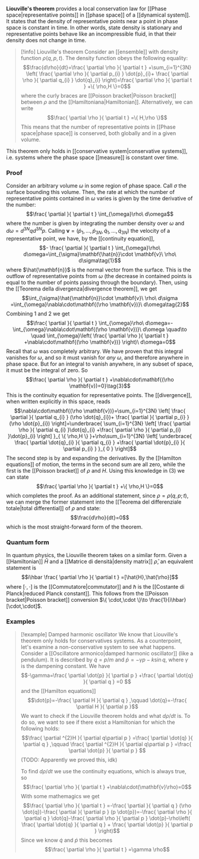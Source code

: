 **Liouville's theorem** provides a local conservation law for [[Phase space|representative points]] in [[phase space]] of a [[dynamical system]]. It states that the density of representative points near a point in phase space is constant in time. In other words, state density is stationary and representative points behave like an incompressible fluid, in that their density does not change in time.

> [!info] Liouville's theorem
> Consider an [[ensemble]] with density function $\rho(q,p,t)$. The density function obeys the following equality:
> $$\frac{d\rho}{dt}=\frac{ \partial \rho }{ \partial t } +\sum_{i=1}^{3N} \left( \frac{ \partial \rho }{ \partial p_{i} } \dot{p}_{i}+ \frac{ \partial \rho }{ \partial q_{i} } \dot{q}_{i} \right)=\frac{ \partial \rho }{ \partial t } +\{ \rho,H \}=0$$
> where the curly braces are [[Poisson bracket|Poisson bracket]] between $\rho$ and the [[Hamiltoniana|Hamiltonian]]. Alternatively, we can write
> $$\frac{ \partial \rho }{ \partial t } =\{ H,\rho \}$$
> This means that the number of representative points in [[Phase space|phase space]] is conserved, both globally and in a given volume.

This theorem only holds in [[conservative system|conservative systems]], i.e. systems where the phase space [[measure]] is constant over time.
### Proof
Consider an arbitrary volume $\omega$ in some region of phase space. Call $\sigma$ the surface bounding this volume. Then, the rate at which the number of representative points contained in $\omega$ varies is given by the time derivative of the number:
$$\frac{ \partial  }{ \partial t } \int_{\omega}\rho\ d\omega$$
where the number is given by integrating the number density over $\omega$ and $d\omega=d^{3N}qd^{3N}p$. Calling $\mathbf{v}=(\dot{p}_{1},\ldots,\dot{p}_{3N},\dot{q}_{1},\ldots,\dot{q}_{3N})$ the velocity of a representative point, we have, by the [[continuity equation]],
$$- \frac{ \partial  }{ \partial t } \int_{\omega}\rho\ d\omega=\int_{\sigma}\mathbf{\hat{n}}\cdot \mathbf{v}\ \rho\ d\sigma\tag{1}$$
where $\hat{\mathbf{n}}$ is the normal vector from the surface. This is the outflow of representative points from $\omega$ (the decrease in contained points is equal to the number of points passing through the boundary). Then, using the [[Teorema della divergenza|divergence theorem]], we get
$$\int_{\sigma}\hat{\mathbf{n}}\cdot \mathbf{v}\ \rho\ d\sigma =\int_{\omega}\nabla\cdot\mathbf{(\rho \mathbf{v})}\ d\omega\tag{2}$$
Combining $1$ and $2$ we get
$$\frac{ \partial  }{ \partial t } \int_{\omega}\rho\ d\omega=-\int_{\omega}\nabla\cdot\mathbf{(\rho \mathbf{v})}\ d\omega \quad\to \quad \int_{\omega}\left( \frac{ \partial \rho }{ \partial t } +\nabla\cdot\mathbf{(\rho \mathbf{v})} \right)\ d\omega=0$$
Recall that $\omega$ was completely arbitrary. We have proven that this integral vanishes for $\omega$, and so it must vanish for *any* $\omega$, and therefore anywhere in phase space. But for an integral to vanish anywhere, in any subset of space, it must be the integral of zero. So
$$\frac{ \partial \rho }{ \partial t } +\nabla\cdot\mathbf{(\rho \mathbf{v})=0}\tag{3}$$
This is the continuity equation for representative points. The [[divergence]], when written explicitly in this space, reads
$$\nabla\cdot\mathbf{(\rho \mathbf{v})}=\sum_{i=1}^{3N} \left[ \frac{ \partial  }{ \partial q_{i} } (\rho \dot{q}_{i})+ \frac{ \partial  }{ \partial p_{i} } (\rho \dot{p}_{i}) \right]=\underbrace{ \sum_{i=1}^{3N} \left[ \frac{ \partial \rho }{ \partial q_{i} }\dot{q}_{i} +\frac{ \partial \rho }{ \partial p_{i} }\dot{p}_{i}  \right] }_{ \{ \rho,H \} }+\rho\sum_{i=1}^{3N} \left[ \underbrace{ \frac{ \partial \dot{q}_{i} }{ \partial q_{i} } +\frac{ \partial \dot{p}_{i} }{ \partial p_{i} } }_{ 0 }  \right]$$
The second step is by and expanding the derivatives. By the [[Hamilton equations]] of motion, the terms in the second sum are all zero, while the first is the [[Poisson bracket]] of $\rho$ and $H$. Using this knowledge in $(3)$ we can state
$$\frac{ \partial \rho }{ \partial t } +\{ \rho,H \}=0$$
which completes the proof. As an additional statement, since $\rho=\rho(q,p;t)$, we can merge the former statement into the [[Teorema del differenziale totale|total differential]] of $\rho$ and state:
$$\frac{d\rho}{dt}=0$$
which is the most straight-forward form of the theorem.
### Quantum form
In quantum physics, the Liouville theorem takes on a similar form. Given a [[Hamiltonian]] $\hat{H}$ and a [[Matrice di densità|density matrix]] $\hat{\rho}$, an equivalent statement is
$$i\hbar \frac{ \partial \rho }{ \partial t } =[\hat{H},\hat{\rho}]$$
where $[\cdot,\cdot]$ is the [[Commutatore|commutator]] and $\hbar$ is the [[Costante di Planck|reduced Planck constant]]. This follows from the  [[Poisson bracket|Poisson bracket]] conversion $\{ \cdot,\cdot \}\to \frac{1}{i\hbar} [\cdot,\cdot]$.
### Examples
> [!example] Damped harmonic oscillator
> We know that Liouville's theorem only holds for conservatives systems. As a counterpoint, let's examine a non-conservative system to see what happens. Consider a [[Oscillatore armonico|damped harmonic oscillator]] (like a pendulum). It is described by $\dot{q}=p/m$ and $\dot{p}=-\gamma p-k\sin q$, where $\gamma$ is the dampening constant. We have
> $$-\gamma=\frac{ \partial \dot{p} }{ \partial p } +\frac{ \partial \dot{q} }{ \partial q } =0 $$
> and the [[Hamilton equations]]
> $$\dot{p}=-\frac{ \partial H }{ \partial q } ,\qquad \dot{q}=-\frac{ \partial H }{ \partial p }$$
> We want to check if the Liouville theorem holds and what $d\rho/dt$ is. To do so, we want to see if there exist a Hamiltonian for which the following holds:
> $$\frac{ \partial ^{2}H }{ \partial q\partial p } =\frac{ \partial \dot{q} }{ \partial q } ,\qquad \frac{ \partial ^{2}H }{ \partial q\partial p } =\frac{ \partial \dot{p} }{ \partial p } $$
> (TODO: Apparently we proved this, idk)
> 
> To find $d\rho/dt$ we use the continuity equations, which is always true, so
> $$\frac{ \partial \rho }{ \partial t } +\nabla\cdot(\mathbf{v}\rho)=0$$
> With some mathemagics we get
> $$\frac{ \partial \rho }{ \partial t } =-\frac{ \partial  }{ \partial q } (\rho \dot{q})-\frac{ \partial  }{ \partial p } (p \dot{p})=-\frac{ \partial \rho }{ \partial q } \dot{q}-\frac{ \partial \rho }{ \partial p } \dot{p}-\rho\left( \frac{ \partial \dot{q} }{ \partial q } + \frac{ \partial \dot{p} }{ \partial p }  \right)$$
> Since we know $\dot{q}$ and $\dot{p}$ this becomes
> $$\frac{ \partial \rho }{ \partial t } =\gamma \rho$$
